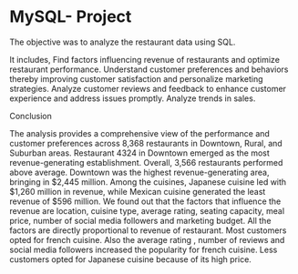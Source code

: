 # MySQL- Project

The objective was to analyze the restaurant data using SQL.

It includes,
Find factors influencing revenue of restaurants and optimize restaurant 
performance.
Understand customer preferences and behaviors thereby improving
customer satisfaction and personalize marketing strategies.
Analyze customer reviews and feedback to enhance customer experience
and address issues promptly.
Analyze trends in sales.

Conclusion

The analysis provides a comprehensive view of the performance and customer preferences across
8,368 restaurants in Downtown, Rural, and Suburban areas. 
Restaurant 4324 in Downtown emerged as the most revenue-generating establishment. Overall,
3,566 restaurants performed above average. Downtown was the highest revenue-generating area,
bringing in $2,445 million. Among the cuisines, Japanese cuisine led with $1,260 million in
revenue, while Mexican cuisine generated the least revenue of $596 million.
We found out that the factors that influence the revenue are location, cuisine
type, average rating, seating capacity, meal price, number of social media followers
and marketing budget. All the factors are directly proportional to revenue of restaurant.
Most customers opted for french cuisine. Also the average rating , number of reviews
and social media followers increased the popularity for french cuisine. Less customers opted
for Japanese cuisine because of its high price.
